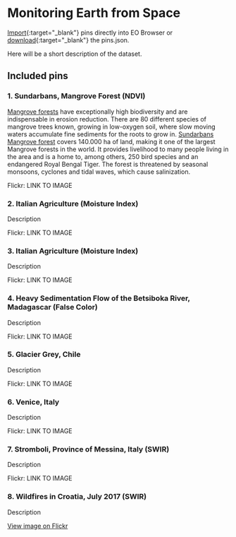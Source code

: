 # Monitoring Earth from Space

[Import](https://apps.sentinel-hub.com/eo-browser/?sharedPinsListId=13e23d70-89f8-43fa-9338-95024bb401ec){:target="_blank"} pins directly into EO Browser or [download](Monitoring_Earth_from_Space.json){:target="_blank"} the pins.json.

Here will be a short description of the dataset.

## Included pins 

### 1. Sundarbans, Mangrove Forest (NDVI)
 
[Mangrove forests](https://oceanservice.noaa.gov/facts/mangroves.html) have exceptionally high biodiversity and are indispensable in erosion reduction. There are 80 different species of mangrove trees known, growing in low-oxygen soil, where slow moving waters accumulate fine sediments for the roots to grow in. [Sundarbans Mangrove forest](https://whc.unesco.org/en/list/798/) covers 140.000 ha of land, making it one of the largest Mangrove forests in the world. It provides livelihood to many people living in the area and is a home to, among others, 250 bird species and an endangered Royal Bengal Tiger. The forest is threatened by seasonal monsoons, cyclones and tidal waves, which cause salinization. 

Flickr: LINK TO IMAGE

### 2. Italian Agriculture (Moisture Index)

Description

Flickr: LINK TO IMAGE

### 3. Italian Agriculture (Moisture Index)

Description

Flickr: LINK TO IMAGE

### 4. Heavy Sedimentation Flow of the Betsiboka River, Madagascar (False Color)

Description

Flickr: LINK TO IMAGE
 
### 5. Glacier Grey, Chile

Description

Flickr: LINK TO IMAGE
 
### 6. Venice, Italy

Description
 
Flickr: LINK TO IMAGE

### 7. Stromboli, Province of Messina, Italy (SWIR)

Description

Flickr: LINK TO IMAGE

### 8. Wildfires in Croatia, July 2017 (SWIR)

Description

[View image on Flickr](https://www.flickr.com/photos/sentinelhub/49657779548/)
